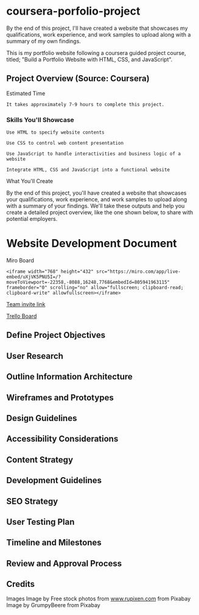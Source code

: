 # coursera-porfolio-project
By the end of this project, I'll have created a website that showcases my qualifications, work experience, and work samples to upload along with a summary of my own findings.

This is my portfolio website following a coursera guided project course, titled; "Build a Portfolio Website with HTML, CSS, and JavaScript".

## Project Overview (Source: Coursera)


Estimated Time

    It takes approximately 7-9 hours to complete this project.


### Skills You'll Showcase

    Use HTML to specify website contents

    Use CSS to control web content presentation

    Use JavaScript to handle interactivities and business logic of a website

    Integrate HTML, CSS and JavaScript into a functional website

What You'll Create

By the end of this project, you'll have created a website that showcases your qualifications, work experience, and work samples to upload along with a summary of your findings. We'll take these outputs and help you create a detailed project overview, like the one shown below, to share with potential employers.




# Website Development Document
Miro Board

``` <iframe width="768" height="432" src="https://miro.com/app/live-embed/uXjVK5PNU5I=/?moveToViewport=-22358,-8088,16248,7768&embedId=805941963115" frameborder="0" scrolling="no" allow="fullscreen; clipboard-read; clipboard-write" allowfullscreen></iframe> ``` 


[Team invite link](https://miro.com/welcomeonboard/d2RLaXRONUNTRDdOT1puRm9Jek5QOTM0S2NXMWhWVU9wMXhwRVFiY2gzM1YxUVdQVXZFcjV4SE5ldkhZNWhJVHwzNDU4NzY0NTczNzMwODYzNjQ5fDI=?share_link_id=310812570144)

[Trello Board](https://trello.com/b/GsWkES0o/coursera-project-portfolio)

## Define Project Objectives
## User Research
## Outline Information Architecture
## Wireframes and Prototypes
## Design Guidelines
   
## Accessibility Considerations
## Content Strategy
## Development Guidelines
## SEO Strategy
## User Testing Plan
## Timeline and Milestones
## Review and Approval Process

## Credits

Images 
Image by Free stock photos from www.rupixen.com from Pixabay
Image by GrumpyBeere from Pixabay